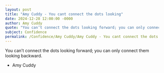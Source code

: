 ```yaml
---
layout: post
title: "Amy Cuddy - You cant connect the dots looking"
date: 2024-12-28 12:00:00 -0000
author: Amy Cuddy
quote: "You can’t connect the dots looking forward; you can only connect them looking backward."
subject: Confidence
permalink: /Confidence/Amy Cuddy/Amy Cuddy - You cant connect the dots looking
---
```


You can’t connect the dots looking forward; you can only connect them looking backward.

- Amy Cuddy
